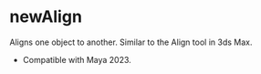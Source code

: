 # newAlign
Aligns one object to another. Similar to the Align tool in 3ds Max.

+ Compatible with Maya 2023.
